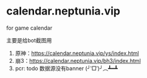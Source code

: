 # calendar.neptunia.vip
for game calendar

主要是给bot截图用

1. 原神：https://calendar.neptunia.vip/ys/index.html
2. 崩3：https://calendar.neptunia.vip/bh3/index.html
3. pcr: todo 数据源没有banner (╯‵□′)╯︵┻━┻

